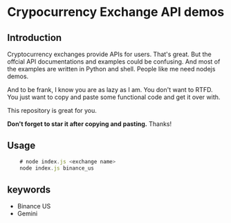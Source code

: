 # Crypocurrency Exchange API demos


## Introduction

Cryptocurrency exchanges provide APIs for users. That's great. But the offcial API documentations and examples could be confusing. And most of the examples are written in Python and shell. People like me need nodejs demos.

And to be frank, I know you are as lazy as I am. You don't want to RTFD. You just want to copy and paste some functional code and get it over with.

This repository is great for you. 

__Don't forget to star it after copying and pasting.__ Thanks!


## Usage

```javascript
    # node index.js <exchange name> 
    node index.js binance_us
```

## keywords
 - Binance US
 - Gemini